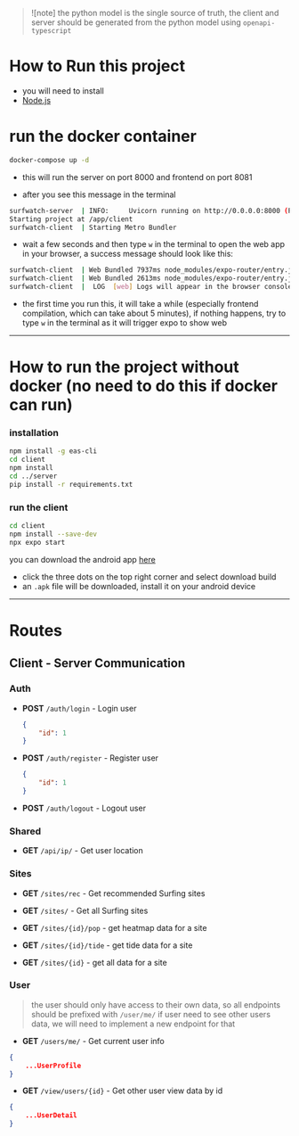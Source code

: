 > ![note]
> the python model is the single source of truth, the client and server should be generated from the python model using `openapi-typescript` 

# How to Run this project
- you will need to install
- [Node.js](https://nodejs.org/en/download/)


# run the docker container
```bash
docker-compose up -d
```
- this will run the server on port 8000 and frontend on port 8081

- after you see this message in the terminal

```bash 
surfwatch-server  | INFO:     Uvicorn running on http://0.0.0.0:8000 (Press CTRL+C to quit)
Starting project at /app/client
surfwatch-client  | Starting Metro Bundler
```

- wait a few seconds and then type `w` in the terminal to open the web app in your browser, a success message should look like this:
  
```bash
surfwatch-client  | Web Bundled 7937ms node_modules/expo-router/entry.js (782 modules)
surfwatch-client  | Web Bundled 2613ms node_modules/expo-router/entry.js (781 modules)
surfwatch-client  |  LOG  [web] Logs will appear in the browser console
```

- the first time you run this, it will take a while (especially frontend compilation, which can take about 5 minutes), if nothing happens, try to type `w` in the terminal as it will trigger expo to show web 

---

# How to run the project without docker (no need to do this if docker can run)
### installation
```bash
npm install -g eas-cli
cd client
npm install
cd ../server
pip install -r requirements.txt
```

### run the client
```bash
cd client
npm install --save-dev
npx expo start
```
you can download the android app [here](https://expo.dev/accounts/kiminus/projects/client/builds/3861ecc3-46b3-4505-b4e9-c5c379fafe58)
- click the three dots on the top right corner and select download build
- an `.apk` file will be downloaded, install it on your android device

---

# Routes

## Client - Server Communication

### Auth

- **POST** `/auth/login` - Login user
    ```json
    {
        "id": 1
    }
    ```
- **POST** `/auth/register` - Register user
    ```json
    {
        "id": 1
    }
    ```
- **POST** `/auth/logout` - Logout user

### Shared

- **GET** `/api/ip/` - Get user location

### Sites

- **GET** `/sites/rec` - Get recommended Surfing sites
- **GET** `/sites/` - Get all Surfing sites

- **GET** `/sites/{id}/pop` - get heatmap data for a site
- **GET** `/sites/{id}/tide` - get tide data for a site
- **GET** `/sites/{id}` - get all data for a site

### User
> the user should only have access to their own data, so all endpoints should be prefixed with `/user/me/`
> if user need to see other users data, we will need to implement a new endpoint for that

- **GET** `/users/me/` - Get current user info
```json
{
    ...UserProfile
}
```
- **GET** `/view/users/{id}` - Get other user view data by id
```json
{
    ...UserDetail
}
```
